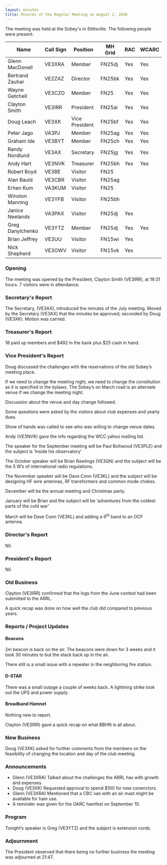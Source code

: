 ```yaml
---
layout: minutes
title: Minutes of the Regular Meeting on August 2, 2016
---
```


The meeting was held at the Sobey's in Stittsville.
The following people were present:

| Name             | Call Sign | Position       | MH Grid | RAC | WCARC |
|------------------|-----------|----------------|---------|-----|-------|
| Glenn MacDonell  | VE3XRA    | Member         | FN25dj  | Yes |  Yes  |
| Bertrand Zauhar  | VE2ZAZ    | Director       | FN25bk  | Yes |  Yes  |
| Wayne Getchell   | VE3CZO    | Member         | FN25    | Yes |  Yes  |
| Clayton Smith    | VE3IRR    | President      | FN25ai  | Yes |  Yes  |
| Doug Leach       | VE3XK     | Vice President | FN25bf  | Yes |  Yes  |
| Peter Jago       | VA3PJ     | Member         | FN25ag  | Yes |  Yes  |
| Graham Ide       | VE3BYT    | Member         | FN25ch  | Yes |  Yes  |
| Randy Nordlund   | VE3AX     | Secretary      | FN25jg  | Yes |  Yes  |
| Andy Hart        | VE3NVK    | Treasurer      | FN25bh  | Yes |  Yes  |
| Robert Boyd      | VE3BE     | Visitor        | FN25    |     |       |
| Alan Bauld       | VE3CBR    | Visitor        | FN25ag  |     |       |
| Erhan Kum        | VA3KUM    | Visitor        | FN25    |     |       |
| Winston Manning  | VE3YFB    | Visitor        | FN25bh  |     |       |
| Janice Neelands  | VA3PAX    | Visitor        | FN25dj  | Yes |       |
| Greg Danylchenko | VE3YTZ    | Member         | FN25dj  | Yes |  Yes  |
| Brian Jeffrey    | VE3UU     | Visitor        | FN15wi  | Yes |       |
| Nick Shepherd    | VE3OWV    | Visitor        | FN15vk  | Yes |       |

### Opening

The meeting was opened by the President, Clayton Smith (VE3IRR), at 19:31 hours.
7 visitors were in attendance.

### Secretary's Report

The Secretary, (VE3AX), introduced the minutes of the July meeting.
Moved by the Secretary (VE3AX) that the minutes be approved; seconded by Doug (VE3XK).
Motion was carried.

### Treasurer's Report

18 paid up members and $492 in the bank plus $25 cash in hand.

### Vice President's Report

Doug discussed the challenges with the reservations of the old Sobey’s meeting place.

If we need to change the meeting night, we need to change the constitution as it is specified in the bylaws. The Sobey’s on March road is an alternate venue if we change the meeting night.

Discussion about the venue and day change followed.

Some questions were asked by the visitors about club expenses and yearly dues.

Show of hands was called to see who was willing to change venue dates.

Andy (VE3NVK) gave the info regarding the WCC yahoo mailing list.

The speaker for the September meeting will be Paul Boltwood (VE3PLE) and the subject is ‘Inside his observatory’

The October speaker will be Brian Rawlings (VE3QN) and the subject will be the 5 W’s of international radio regulations.

The November speaker will be Dave Conn (VE3KL) and the subject will be designing HF wire antennas, RF transformers and common mode chokes.

December will be the annual meeting and Christmas party.

January will be Brian and the subject will be ‘adventures from the coldest parts of the cold war’

March will be Dave Conn (VE3KL) and adding a 6<sup>th</sup> band to an OCF antenna.

### Director's Report

Nil.

### President's Report

Nil.

### Old Business

Clayton (VE3IRR) confirmed that the logs from the June contest had been submitted to the ARRL.

A quick recap was done on how well the club did compared to previous years.

### Reports / Project Updates

#### Beacons

2m beacon is back on the air. The beacons were down for 3 weeks and it took 30 minutes to but the stack back up in the air.

There still is a small issue with a repeater in the neighboring fire station.

#### D-STAR

There was a small outage a couple of weeks back. A lightning strike took out the UPS and power supply.

#### Broadband Hamnet

Nothing new to report.

Clayton (VE3IRR) gave a quick recap on what BBHN is all about.

### New Business

Doug (VE3XK) asked for further comments from the members on the feasibility of changing the location and day of the club meeting.

### Announcements

* Glenn (VE3XRA) Talked about the challenges the ARRL has with growth and expenses.
* Doug (VE3XK) Requested approval to spend $100 for new conenctors.
* Glenn (VE3XRA) Mentioned that a CBC van with an air mast might be available for ham use.
* A reminder was given for the OARC hamfest on September 10.

### Program

Tonight’s speaker is Greg (VE3YTZ) and the subject is extension cords.

### Adjournment

The President observed that there being no further business the meeting was adjourned at 21:47.
